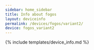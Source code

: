 ```yaml
---
sidebar: home_sidebar
title: Info about fogos
layout: deviceinfo
permalink: /devices/fogos/variant2/
device: fogos_variant2
---
```

{% include templates/device_info.md %}
